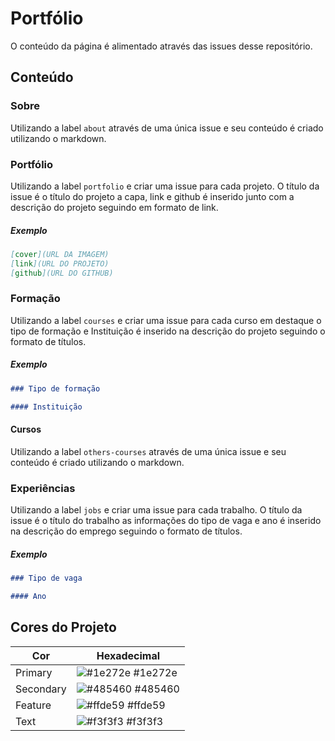 # Portfólio

O conteúdo da página é alimentado através das issues desse repositório.

## Conteúdo

### Sobre

Utilizando a label `about` através de uma única issue e seu conteúdo é criado utilizando o markdown.

### Portfólio

Utilizando a label `portfolio` e criar uma issue para cada projeto.
O título da issue é o título do projeto a capa, link e github é inserido junto com a descrição do projeto seguindo em formato de link.

##### Exemplo

```md
[cover](URL DA IMAGEM)
[link](URL DO PROJETO)
[github](URL DO GITHUB)
```

### Formação

Utilizando a label `courses` e criar uma issue para cada curso em destaque o tipo de formação e Instituição é inserido na descrição do projeto seguindo o formato de títulos.

##### Exemplo

```md
### Tipo de formação

#### Instituição
```

#### Cursos

Utilizando a label `others-courses` através de uma única issue e seu conteúdo é criado utilizando o markdown.

### Experiências

Utilizando a label `jobs` e criar uma issue para cada trabalho. O título da issue é o título do trabalho as informações do tipo de vaga e ano é inserido na descrição do emprego seguindo o formato de títulos.

##### Exemplo

```md
### Tipo de vaga

#### Ano
```

## Cores do Projeto

| Cor       | Hexadecimal                                                                                                               |
| --------- | ------------------------------------------------------------------------------------------------------------------------- |
| Primary   | ![#1e272e](https://user-images.githubusercontent.com/39639652/189244852-3362b22f-20bd-4a1e-9648-db577473dcb1.png) #1e272e |
| Secondary | ![#485460](https://user-images.githubusercontent.com/39639652/189244886-723fd119-f30d-401d-9c10-9e765cc44c05.png) #485460 |
| Feature   | ![#ffde59](https://user-images.githubusercontent.com/39639652/189244943-5d62c64b-cb7e-4007-9644-ac73ed0bfc45.png) #ffde59 |
| Text      | ![#f3f3f3](https://user-images.githubusercontent.com/39639652/189244971-47bde2b7-cbba-432b-a2c9-8009668c4707.png) #f3f3f3 |
